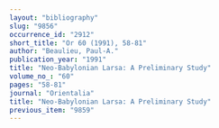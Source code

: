 ```yaml
---
layout: "bibliography"
slug: "9856"
occurrence_id: "2912"
short_title: "Or 60 (1991), 58-81"
author: "Beaulieu, Paul-A."
publication_year: "1991"
title: "Neo-Babylonian Larsa: A Preliminary Study"
volume_no_: "60"
pages: "58-81"
journal: "Orientalia"
title: "Neo-Babylonian Larsa: A Preliminary Study"
previous_item: "9859"
---
```

